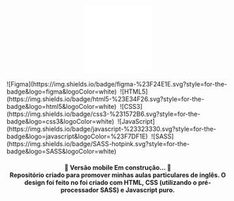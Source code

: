 <p align="center">
<img  src="./public/images/English Conversations logo branco.png">
</p>
![Figma](https://img.shields.io/badge/figma-%23F24E1E.svg?style=for-the-badge&logo=figma&logoColor=white)&nbsp;
![HTML5](https://img.shields.io/badge/html5-%23E34F26.svg?style=for-the-badge&logo=html5&logoColor=white)&nbsp;
![CSS3](https://img.shields.io/badge/css3-%231572B6.svg?style=for-the-badge&logo=css3&logoColor=white)&nbsp;
![JavaScript](https://img.shields.io/badge/javascript-%23323330.svg?style=for-the-badge&logo=javascript&logoColor=%23F7DF1E)&nbsp;
![SASS](https://img.shields.io/badge/SASS-hotpink.svg?style=for-the-badge&logo=SASS&logoColor=white)&nbsp;

<h4 align="center">🚧 Versão mobile Em construção... 🚧
 
<br>
Repositório criado para promover minhas aulas particulares de inglês. O design foi feito no foi criado com HTML, CSS (utilizando o pré-processador SASS) e Javascript puro.

